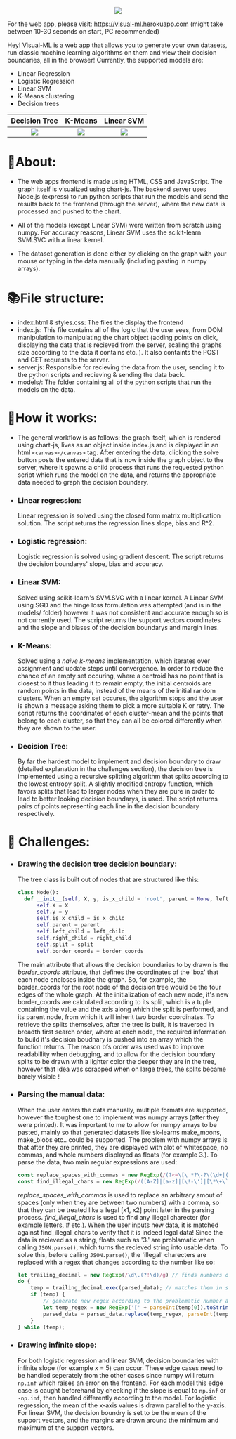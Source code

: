 <p align = "center">
<img src="https://github.com/JohnathanPi/ML-Graph-Project/blob/master/public/images/text-logo.png">
 </p>

For the web app, please visit: https://visual-ml.herokuapp.com (might take between 10-30 seconds on start, PC recommended)

Hey! Visual-ML is a web app that allows you to generate your own datasets,
run classic machine learning algorithms on them and 
view their decision boundaries, all in the browser! 
Currently, the supported models are:
  * Linear Regression
  * Logistic Regression
  * Linear SVM
  * K-Means clustering
  * Decision trees
 
<!--  <p align = "center">
 <img src = "https://github.com/JohnathanPi/ML-Graph-Project/blob/master/public/images/decision_tree_2.png" width = "75%" height = "50%">
  -->
  
<!--  <p float="left">
  <img src="https://github.com/JohnathanPi/ML-Graph-Project/blob/master/public/images/decision_tree_2.png" width = "33%">
  <img src="https://github.com/JohnathanPi/ML-Graph-Project/blob/master/public/images/k%20means.png"  width = "33%"> 
  <img src="https://github.com/JohnathanPi/ML-Graph-Project/blob/master/public/images/Linear%20SVM.png" width = "33%">
</p> -->
 
 Decision Tree             |  K-Means | Linear SVM
:-------------------------:|:-------------------------:|:-------------------------:
![](https://github.com/JohnathanPi/ML-Graph-Project/blob/master/public/images/decision_tree.png)|![](https://github.com/JohnathanPi/ML-Graph-Project/blob/master/public/images/k_means.png)|![](https://github.com/JohnathanPi/ML-Graph-Project/blob/master/public/images/linear_svm.png)
 
# :dna:About:

   * The web apps frontend is made using HTML, CSS and JavaScript. The graph itself 
    is visualized using chart-js. The backend server uses Node.js (express) to run python scripts
    that run the models and send the results back to the frontend (through the server), where the new data is 
    processed and pushed to the chart.

   * All of the models (except Linear SVM) were written from scratch using numpy. For accuracy
     reasons, Linear SVM uses the scikit-learn SVM.SVC with a linear kernel.

   * The dataset generation is done either by clicking on the graph with your mouse or 
    typing in the data manually (including pasting in numpy arrays).


# :books:File structure:

  * index.html & styles.css: The files the display the frontend
  * index.js: This file contains all of the logic that the user
    sees, from DOM manipulation to manipulating the chart object
    (adding points on click, displaying the data that is recieved
    from the server, scaling the graphs size according to the data
    it contains etc..). It also containts the POST and GET requests to the
    server.
  * server.js: Responsible for recieving the data from the user,
    sending it to the python scripts and recieving & sending the data back.
  * models/: The folder containing all of the python scripts that
    run the models on the data.

# :toolbox:How it works:
  * The general workflow is as follows: the graph itself, which is rendered using chart-js, 
    lives as an object inside index.js and is displayed in an html ```<canvas></canvas>```
    tag. After entering the data, clicking the solve button posts the entered data that is
    now inside the graph object to the server, where it spawns a child process that runs
    the requested python script which runs the model on the data, and returns the
    appropriate data needed to graph the decision boundary.
  * ### Linear regression: 
    Linear regression is solved using the closed form matrix multiplication
    solution. The script returns the regression lines slope, bias and R^2.
  * ### Logistic regression: 
    Logistic regression is solved using gradient descent. The script 
    returns the decision boundarys' slope, bias and accuracy. 
  * ### Linear SVM:
    Solved using scikit-learn's SVM.SVC with a linear kernel. A Linear SVM using SGD and the hinge loss
    formulation was attempted (and is in the models/ folder) however it was not consistent and accurate
    enough so is not currently used. The script returns the support vectors coordinates and 
    the slope and biases of the decision boundarys and margin lines.
  * ### K-Means:
    Solved using a *naive k-means* implementation, which iterates over assignment and 
    update steps until convergence. In order to reduce the chance of an empty set occuring,
    where a centroid has no point that is closest to it thus leading it to remain empty,
    the initial centroids are random points in the data, instead of the means of the initial
    random clusters. When an empty set occures, the algorithm stops and the user is shown
    a message asking them to pick a more suitable K or retry. The script returns the coordinates of
    each cluster-mean and the points that belong to each cluster, so that they can all
    be colored differently when they are shown to the user.
  * ### Decision Tree:
    By far the hardest model to implement and decision boundary to draw (detailed
    explanation in the challenges section), the decision tree is implemented using 
    a recursive splitting algorithm that splits according to the lowest entropy split.
    A slightly modified entropy function, which favors splits that lead to larger nodes
    when they are pure in order to lead to better looking decision boundarys, is used.
    The script returns pairs of points representing each line in the decision boundary
    respectively.
 
# :abacus: Challenges:
  
  * ### Drawing the decision tree decision boundary:
    The tree class is built out of nodes that are structured like this:
    ```python
    class Node():
      def __init__(self, X, y, is_x_child = 'root', parent = None, left_child = None, right_child = None, split = None, border_coords = []):
          self.X = X
          self.y = y
          self.is_x_child = is_x_child
          self.parent = parent
          self.left_child = left_child
          self.right_child = right_child
          self.split = split
          self.border_coords = border_coords
    ```
    The main attribute that allows the decision boundaries to by drawn is the
    *border_coords* attribute, that defines the coordinates of the 'box' that
    each node encloses inside the graph. So, for example, the border_coords for
    the root node of the decision tree would be the four edges of the whole graph.
    At the initialization of each new node, it's new border_coords are calculated
    according to its split, which is a tuple containing the value and the axis along 
    which the split is performed, and its parent node, from which it will inherit two
    border coordinates.
    To retrieve the splits themselves, after the tree is built, it is traversed
    in breadth first search order, where at each node, the required information 
    to build it's decision boudnary is pushed into an array which the function returns.
    The reason bfs order was used was to improve readabillity when debugging, and to allow
    for the decision boundary splits to be drawn with a lighter color the deeper they are
    in the tree, however that idea was scrapped when on large trees, the splits became
    barely visible !
  
  * ### Parsing the manual data:
    When the user enters the data manually, multiple formats are supported, however the
    toughest one to implement was numpy arrays (after they were printed). It was 
    important to me to allow for numpy arrays to be pasted, mainly so that generated
    datasets like sk-learns make_moons, make_blobs etc.. could be supported. The problem
    with numpy arrays is that after they are printed, they are displayed with alot of
    whitespace, no commas, and whole numbers displayed as floats
    (for example 3.).
    To parse the data, two main regular expressions are used:
    ```javascript
    const replace_spaces_with_commas = new RegExp(/(?<=\[\ *?\-?\(\d+|([+-]?([0-9]*[.])?[0-9]+\.?\ *))( +?)(?=\ *\-?\(\d+|([+-]?([0-9]*[.])?[0-9]+\.?\ *)\])/g)
    const find_illegal_chars = new RegExp(/([A-Z]|[a-z]|[\!-\']|[\*\+\`]|[\:\;\?\@\^\_\~])+/g)
    ```
    *replace_spaces_with_commas* is used to replace an arbitrary amout of spaces
    (only when they are between two numbers) with a comma, so that they can be treated
    like a legal [x1, x2] point later in the parsing process.
    *find_illegal_chars* is used to find any illegal charecter (for example letters, # etc.).
    When the user inputs new data, it is matched against find_illegal_chars to verify that it
    is indeed legal data!
    Since the data is recieved as a string, floats such as '3.' are problamatic when calling
    `JSON.parse()`, which turns the recieved string into usable data. To solve this, before calling `JSON.parse()`, the 
    'illegal' charecters are replaced with a regex that changes according to the number like so:
    ```javascript
    let trailing_decimal = new RegExp(/\d\.(?!\d)/g) // finds numbers of the type 3., 1. etc...
    do {
        temp = trailing_decimal.exec(parsed_data); // matches them in string
        if (temp) {
            // generate new regex according to the problematic number and replace with legal one
            let temp_regex = new RegExp('[' + parseInt(temp[0]).toString() + '\\.]\\.(?!\\d)', "g")
            parsed_data = parsed_data.replace(temp_regex, parseInt(temp[0]).toString())
        }
    } while (temp);
    ```
  
  * ### Drawing infinite slope:
    For both logistic regression and linear SVM, decision boundaries with infinite slope
    (for example x = 5) can occur. These edge cases need to be handled seperately from the     other cases since numpy will return `np.inf` which raises an error on the frontend.
    For each model this edge case
    is caught beforehand by checking if the slope is equal to `np.inf` or `-np.inf`, then
    handled differently according to the model. For logistic regression, the mean of the
    x-axis values is drawn parallel to the y-axis. For linear SVM, the decision boundry is
    set to be the mean of the support vectors, and the margins are drawn around the           minimum and maximum of the support vectors.

  
  
  

